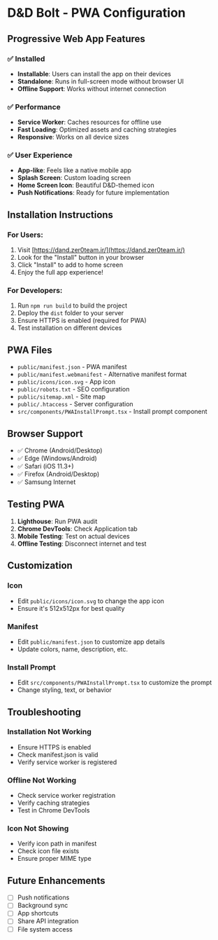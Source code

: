 # D&D Bolt - PWA Configuration

## Progressive Web App Features

### ✅ Installed
- **Installable**: Users can install the app on their devices
- **Standalone**: Runs in full-screen mode without browser UI
- **Offline Support**: Works without internet connection

### ✅ Performance
- **Service Worker**: Caches resources for offline use
- **Fast Loading**: Optimized assets and caching strategies
- **Responsive**: Works on all device sizes

### ✅ User Experience
- **App-like**: Feels like a native mobile app
- **Splash Screen**: Custom loading screen
- **Home Screen Icon**: Beautiful D&D-themed icon
- **Push Notifications**: Ready for future implementation

## Installation Instructions

### For Users:
1. Visit [https://dand.zer0team.ir/](https://dand.zer0team.ir/)
2. Look for the "Install" button in your browser
3. Click "Install" to add to home screen
4. Enjoy the full app experience!

### For Developers:
1. Run `npm run build` to build the project
2. Deploy the `dist` folder to your server
3. Ensure HTTPS is enabled (required for PWA)
4. Test installation on different devices

## PWA Files

- `public/manifest.json` - PWA manifest
- `public/manifest.webmanifest` - Alternative manifest format
- `public/icons/icon.svg` - App icon
- `public/robots.txt` - SEO configuration
- `public/sitemap.xml` - Site map
- `public/.htaccess` - Server configuration
- `src/components/PWAInstallPrompt.tsx` - Install prompt component

## Browser Support

- ✅ Chrome (Android/Desktop)
- ✅ Edge (Windows/Android)
- ✅ Safari (iOS 11.3+)
- ✅ Firefox (Android/Desktop)
- ✅ Samsung Internet

## Testing PWA

1. **Lighthouse**: Run PWA audit
2. **Chrome DevTools**: Check Application tab
3. **Mobile Testing**: Test on actual devices
4. **Offline Testing**: Disconnect internet and test

## Customization

### Icon
- Edit `public/icons/icon.svg` to change the app icon
- Ensure it's 512x512px for best quality

### Manifest
- Edit `public/manifest.json` to customize app details
- Update colors, name, description, etc.

### Install Prompt
- Edit `src/components/PWAInstallPrompt.tsx` to customize the prompt
- Change styling, text, or behavior

## Troubleshooting

### Installation Not Working
- Ensure HTTPS is enabled
- Check manifest.json is valid
- Verify service worker is registered

### Offline Not Working
- Check service worker registration
- Verify caching strategies
- Test in Chrome DevTools

### Icon Not Showing
- Verify icon path in manifest
- Check icon file exists
- Ensure proper MIME type

## Future Enhancements

- [ ] Push notifications
- [ ] Background sync
- [ ] App shortcuts
- [ ] Share API integration
- [ ] File system access
